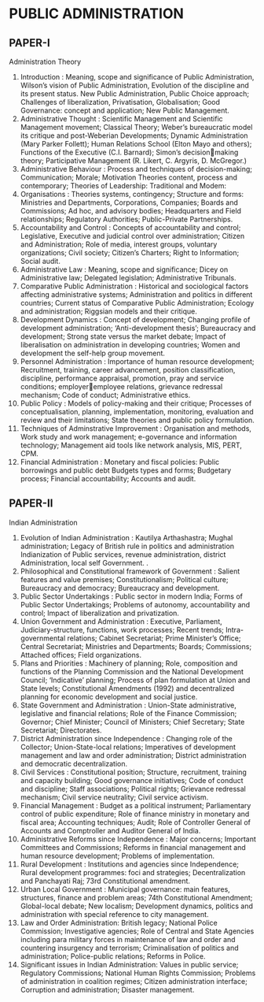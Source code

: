 
# PUBLIC ADMINISTRATION 


## PAPER-I 
Administration Theory
1. Introduction :
 Meaning, scope and significance of Public Administration, Wilson’s vision of Public Administration, 
Evolution of the discipline and its present status. New Public Administration, Public Choice approach; 
Challenges of liberalization, Privatisation, Globalisation; Good Governance: concept and application; New 
Public Management. 
2. Administrative Thought :
 Scientific Management and Scientific Management movement; Classical Theory; Weber’s bureaucratic 
model its critique and post-Weberian Developments; Dynamic Administration (Mary Parker Follett); Human 
Relations School (Elton Mayo and others); Functions of the Executive (C.I. Barnard); Simon’s decision￾making theory; Participative Management (R. Likert, C. Argyris, D. McGregor.) 
3. Administrative Behaviour :
 Process and techniques of decision-making; Communication; Morale; Motivation Theories content, 
process and contemporary; Theories of Leadership: Traditional and Modem: 
4. Organisations :
 Theories systems, contingency; Structure and forms: Ministries and Departments, Corporations, 
Companies; Boards and Commissions; Ad hoc, and advisory bodies; Headquarters and Field relationships; 
Regulatory Authorities; Public-Private Partnerships. 
5. Accountability and Control :
 Concepts of accountability and control; Legislative, Executive and judicial control over administration; 
Citizen and Administration; Role of media, interest groups, voluntary organizations; Civil society; Citizen’s 
Charters; Right to Information; Social audit. 
6. Administrative Law :
 Meaning, scope and significance; Dicey on Administrative law; Delegated legislation; Administrative 
Tribunals. 
7. Comparative Public Administration :
 Historical and sociological factors affecting administrative systems; Administration and politics in 
different countries; Current status of Comparative Public Administration; Ecology and administration; 
Riggsian models and their critique. 
8. Development Dynamics :
 Concept of development; Changing profile of development administration; ‘Anti-development thesis’; 
Bureaucracy and development; Strong state versus the market debate; Impact of liberalisation on 
administration in developing countries; Women and development the self-help group movement. 
9. Personnel Administration :
 Importance of human resource development; Recruitment, training, career advancement, position 
classification, discipline, performance appraisal, promotion, pray and service conditions; employer￾employee relations, grievance redressal mechanism; Code of conduct; Administrative ethics. 
10. Public Policy :
 Models of policy-making and their critique; Processes of conceptualisation, planning, implementation, 
monitoring, evaluation and review and their limitations; State theories and public policy formulation. 
11. Techniques of Adminstrative Improvement :
 Organisation and methods, Work study and work management; e-governance and information 
technology; Management aid tools like network analysis, MIS, PERT, CPM. 
12. Financial Administration :
 Monetary and fiscal policies: Public borrowings and public debt Budgets types and forms; Budgetary 
process; Financial accountability; Accounts and audit.


## PAPER-II 
Indian Administration
1. Evolution of Indian Administration :
 Kautilya Arthashastra; Mughal administration; Legacy of British rule in politics and administration 
Indianization of Public services, revenue administration, district Administration, local self Government.
 . 
2. Philosophical and Constitutional framework of 
 Government :
 Salient features and value premises; Constitutionalism; Political culture; Bureaucracy and democracy; 
Bureaucracy and development. 
3. Public Sector Undertakings :
 Public sector in modern India; Forms of Public Sector Undertakings; Problems of autonomy, 
accountability and control; Impact of liberalization and privatization. 
4. Union Government and Administration :
 Executive, Parliament, Judiciary-structure, functions, work processes; Recent trends; Intra-
governmental relations; Cabinet Secretariat; Prime Minister’s Office; Central Secretariat; Ministries and 
Departments; Boards; Commissions; Attached offices; Field organizations. 
5. Plans and Priorities :
Machinery of planning; Role, composition and functions of the Planning Commission and the National 
Development Council; ‘Indicative’ planning; Process of plan formulation at Union and State levels; 
Constitutional Amendments (1992) and decentralized planning for economic development and social justice. 
6. State Government and Administration :
Union-State administrative, legislative and financial relations; Role of the Finance Commission; Governor; 
Chief Minister; Council of Ministers; Chief Secretary; State Secretariat; Directorates. 
7. District Administration since Independence :
Changing role of the Collector; Union-State-local relations; Imperatives of development management and 
law and order administration; District administration and democratic decentralization. 
8. Civil Services :
Constitutional position; Structure, recruitment, training and capacity building; Good governance initiatives; 
Code of conduct and discipline; Staff associations; Political rights; Grievance redressal mechanism; Civil 
service neutrality; Civil service activism. 
9. Financial Management :
Budget as a political instrument; Parliamentary control of public expenditure; Role of finance ministry in 
monetary and fiscal area; Accounting techniques; Audit; Role of Controller General of Accounts and 
Comptroller and Auditor General of India. 
10. Administrative Reforms since Independence :
Major concerns; Important Committees and Commissions; Reforms in financial management and human 
resource development; Problems of implementation. 
11. Rural Development :
Institutions and agencies since Independence; Rural development programmes: foci and strategies; 
Decentralization and Panchayati Raj; 73rd Constitutional amendment. 
12. Urban Local Government :
Municipal governance: main features, structures, finance and problem areas; 74th Constitutional 
Amendment; Global-local debate; New localism; Development dynamics, politics and administration with 
special reference to city management. 
13. Law and Order Administration:
British legacy; National Police Commission; Investigative agencies; Role of Central and State Agencies 
including para military forces in maintenance of law and order and countering insurgency and terrorism; 
Criminalisation of politics and administration; Police-public relations; Reforms in Police. 
14. Significant issues in Indian Administration:
Values in public service; Regulatory Commissions; National Human Rights Commission; Problems of 
administration in coalition regimes; Citizen administration interface; Corruption and administration; 
Disaster management.


